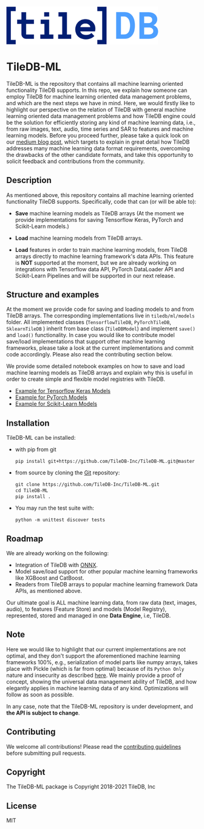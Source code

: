 <a href="https://tiledb.com"><img src="https://github.com/TileDB-Inc/TileDB/raw/dev/doc/source/_static/tiledb-logo_color_no_margin_@4x.png" alt="TileDB logo" width="400"></a>

# TileDB-ML

TileDB-ML is the repository that contains all machine learning oriented functionality TileDB supports. In this repo, we explain how someone can employ 
TileDB for machine learning oriented data management problems, and which are the next steps we have in mind. Here, we would firstly like to highlight our 
perspective on the relation of TileDB with general machine learning oriented data management problems and how TileDB engine could be the solution for 
efficiently storing any kind of machine learning data, i.e., from raw images, text, audio, time series and SAR to features and machine learning models. 
Before you proceed further, please take a quick look on our [medium blog post](https://medium.com/tiledb/tiledb-as-the-data-engine-for-machine-learning-b48fb0e9b147), 
which targets to explain in great detail how TileDB addresses many machine learning data format requirements, overcoming the drawbacks of the other 
candidate formats, and take this opportunity to solicit feedback and contributions from the community.

## Description

As mentioned above, this repository contains all machine learning oriented functionality TileDB supports. Specifically, code that 
can (or will be able to): 

* **Save** machine learning models as TileDB arrays (At the moment we provide implementations for saving Tensorflow Keras, PyTorch and Scikit-Learn models.)
  
* **Load** machine learning models from TileDB arrays.     

* **Load** features in order to train machine learning models, from TileDB arrays directly to machine learning framework's data APIs. 
  This feature is **NOT** supported at the moment, but we are already working on integrations with Tensorflow data API, PyTorch DataLoader API
  and Scikit-Learn Pipelines and will be supported in our next release.
  
## Structure and examples

At the moment we provide code for saving and loading models to and from TileDB arrays. 
The corresponding implementations live in ``tiledb/ml/models`` folder. All implemented classes (``TensorflowTileDB``, ``PyTorchTileDB``, ``SklearnTileDB`` ) 
inherit from base class (``TileDBModel``) and implement ``save()`` and ``load()`` functionality. In case you would like to contribute model save/load implementations
that support other machine learning frameworks, please take a look at the current implementations and commit code accordingly. Please
also read the contributing section below.

We provide some detailed notebook examples on how to save and load machine learning models as TileDB arrays and explain why this is useful 
in order to create simple and flexible model registries with TileDB.

* [Example for Tensorflow Keras Models](https://github.com/TileDB-Inc/TileDB-ML/blob/master/example_notebooks/models/tensorflow_keras_tiledb_models_example.ipynb)
* [Example for PyTorch Models](https://github.com/TileDB-Inc/TileDB-ML/blob/master/example_notebooks/models/pytorch_tiledb_models_example.ipynb)
* [Example for Scikit-Learn Models](https://github.com/TileDB-Inc/TileDB-ML/blob/master/example_notebooks/models/sklearn_tiledb_models_example.ipynb)


## Installation

TileDB-ML can be installed:

- with pip from git

      pip install git+https://github.com/TileDB-Inc/TileDB-ML.git@master

- from source by cloning the [Git](https://github.com/TileDB-Inc/TileDB-ML) repository:

      git clone https://github.com/TileDB-Inc/TileDB-ML.git
      cd TileDB-ML
      pip install .

- You may run the test suite with:

      python -m unittest discover tests

## Roadmap

We are already working on the following:

* Integration of TileDB with [ONNX](https://onnx.ai/).
* Model save/load support for other popular machine learning frameworks like XGBoost and CatBoost.
* Readers from TileDB arrays to popular machine learning framework Data APIs, as mentioned above.

Our ultimate goal is ALL machine learning data, from raw data (text, images, audio), to features (Feature Store) and models (Model Registry), represented, stored and managed
in one **Data Engine**, i.e, TileDB.


## Note

Here we would like to highlight that our current implementations are not optimal, and they don't support the aforementioned machine learning
frameworks 100%, e.g., serialization of model parts like numpy arrays, takes place with Pickle (which is far from optimal)
because of its ``Python Only`` nature and insecurity as described [here](https://docs.python.org/3/library/pickle.html).
We mainly provide a proof of concept, showing the universal data management ability of TileDB, and how elegantly applies in 
machine learning data of any kind. Optimizations will follow as soon as possible.

In any case, note that the TileDB-ML repository is under development, and **the API is subject to change**.


## Contributing

We welcome all contributions! Please read the [contributing guidelines](https://github.com/TileDB-Inc/TileDB-ML/blob/develop/CONTRIBUTING.md) 
before submitting pull requests.

## Copyright

The TileDB-ML package is Copyright 2018-2021 TileDB, Inc

## License

MIT
